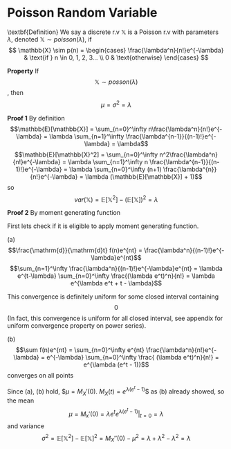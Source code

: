 # Poisson Random Variable

\textbf{Definition} We say a discrete r.v $\mathbb{X}$ is a Poisson r.v with parameters $\lambda$, denoted $\mathbb{X} \sim poisson(\lambda)$, if
$$
 \mathbb{X} \sim p(n) =
  \begin{cases}
   \frac{\lambda^n}{n!}e^{-\lambda} & \text{if } n \in 0, 1, 2, 3... \\
   0       & \text{otherwise}
  \end{cases}
$$

**Property** If $$\mathbb{X} \sim posson(\lambda)$$, then $$\mu = \sigma^2 = \lambda$$

**Proof 1** By definition
$$\mathbb{E}[\mathbb{X}] = \sum_{n=0}^\infty n\frac{\lambda^n}{n!}e^{-\lambda} = \lambda \sum_{n=1}^\infty \frac{\lambda^{n-1}}{(n-1)!}e^{-\lambda} = \lambda$$
$$\mathbb{E}[\mathbb{X}^2] = \sum_{n=0}^\infty n^2\frac{\lambda^n}{n!}e^{-\lambda} = \lambda \sum_{n=1}^\infty n  \frac{\lambda^{n-1}}{(n-1)!}e^{-\lambda} =  \lambda \sum_{n=0}^\infty (n+1)  \frac{\lambda^{n}}{n!}e^{-\lambda} = \lambda (\mathbb{E}[\mathbb{X}] + 1)$$
so $$var(\mathbb{X}) = \mathbb{E}[\mathbb{X}^2] - (\mathbb{E}[\mathbb{X}])^2 = \lambda$$

**Proof 2** By moment generating function

First lets check if it is eligible to apply moment generating function.

(a) 
$$\frac{\mathrm{d}}{\mathrm{d}t} f(n)e^{nt} = \frac{\lambda^n}{(n-1)!}e^{-\lambda}e^{nt}$$
$$\sum_{n=1}^\infty \frac{\lambda^n}{(n-1)!}e^{-\lambda}e^{nt} = \lambda e^{t-\lambda} \sum_{n=0}^\infty \frac{(\lambda e^t)^n}{n!} = \lambda e^{\lambda e^t + t - \lambda}$$

This convergence is definitely uniform for some closed interval containing $$0$$ (In fact, this convergence is uniform for all closed interval, see appendix for uniform convergence property on power series).

(b) $$\sum f(n)e^{nt} = \sum_{n=0}^\infty e^{nt}  \frac{\lambda^n}{n!}e^{-\lambda} = e^{-\lambda} \sum_{n=0}^\infty \frac{ (\lambda e^t)^n}{n!} = e^{\lambda (e^t - 1)}$$ converges on all points

Since (a), (b) hold, $$\mu = M_X'(0)$. $M_X(t) = e^{\lambda (e^t - 1)}$$ as (b) already showed, so the mean
$$ \mu = M_x'(0) = \lambda e^t e^{\lambda (e^t - 1)} |_{t=0} = \lambda $$
and variance
$$\sigma^2 = \mathbb{E}[\mathbb{X}^2] - \mathbb{E}[\mathbb{X}]^2 = M_X''(0) - \mu^2 = \lambda + \lambda^2 - \lambda^2 = \lambda$$


